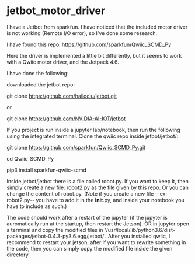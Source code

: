 # jetbot_motor_driver

I have a Jetbot from sparkfun. I have noticed that the included motor driver is not working (Remote I/O error), so I've done some research.

I have found this repo: https://github.com/sparkfun/Qwiic_SCMD_Py

Here the driver is implemented a little bit differently, but it seems to work with a Qwiic motor driver, and the Jetpack 4.6.

I have done the following:

downloaded the jetbot repo:

git clone https://github.com/hailoclu/jetbot.git

or 

git clone https://github.com/NVIDIA-AI-IOT/jetbot

If you project is run inside a jupyter lab/notebook, then run the following using the integrated terminal.
Clone the qwiic repo inside jetbot/jetbot/:

git clone https://github.com/sparkfun/Qwiic_SCMD_Py.git

cd Qwiic_SCMD_Py

pip3 install sparkfun-qwiic-scmd

Inside jetbot/jetbot there is a file called robot.py. If you want to keep it, then simply create a new file: robot2.py as the file given by this repo.
Or you can change the content of robot.py. (Note if you create a new file --ex: robot2.py-- you have to add it in the __init__.py, and inside your notebook you have to include as such.)

The code should work after a restart of the jupyter (if the jupyter is auromatically run at the startup, then restart the Jetson). OR in jupyter open a terminal and copy the modified files in '/usr/local/lib/python3.6/dist-packages/jetbot-0.4.3-py3.6.egg/jetbot/'. After you installed qwiic, I recommend to restart your jetson, after if you want to rewrite something in the code, then you can simply copy the modified file inside the given directory.

